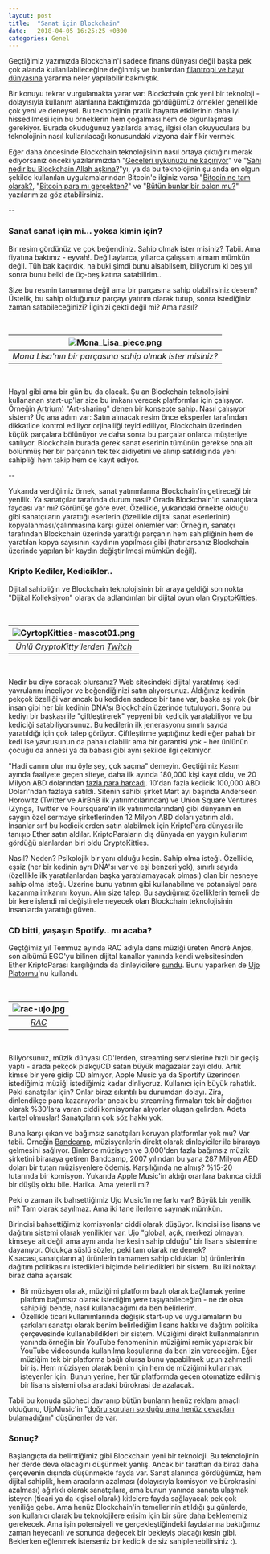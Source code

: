 ```yaml
---
layout: post
title:  "Sanat için Blockchain"
date:   2018-04-05 16:25:25 +0300
categories: Genel
---
```


Geçtiğimiz yazımızda Blockchain'i sadece finans dünyası değil başka pek çok alanda kullanılabileceğine değinmiş ve bunlardan [filantropi ve hayır dünyasına](http://ademimerkezi.com/genel/2018/03/29/Iyilik-icin-blockchain.html) yararına neler yapılabilir bakmıştık. 

Bir konuyu tekrar vurgulamakta yarar var: Blockchain çok yeni bir teknoloji - dolayısıyla kullanım alanlarına baktığımızda gördüğümüz örnekler genellikle çok yeni ve deneysel. Bu teknolojinin pratik hayatta etkilerinin daha iyi hissedilmesi için bu örneklerin hem çoğalması hem de olgunlaşması gerekiyor. Burada okuduğunuz yazılarda amaç, ilgisi olan okuyuculara bu teknolojinin nasıl kullanılacağı konusundaki vizyona dair fikir vermek.

Eğer daha öncesinde Blockchain teknolojisinin nasıl ortaya çıktığını merak ediyorsanız önceki yazılarımızdan "[Geceleri uykunuzu ne kaçırıyor](http://ademimerkezi.com/genel/2018/03/01/Geceleri-uykunuzu-ne-kaciriyor.html)" ve "[Sahi nedir bu Blockchain Allah aşkına?](http://ademimerkezi.com/genel/2018/03/02/Sahi-nedir-bu-blockchain-allah-askina.html)"yı, ya da bu teknolojinin şu anda en olgun şekilde kullanılan uygulamalarından Bitcoin'e ilginiz varsa "[Bitcoin ne tam olarak?](http://ademimerkezi.com/genel/2018/03/13/Bitcoin-ne-tam-olarak.html), "[Bitcoin para mı gerçekten?](http://ademimerkezi.com/genel/2018/03/22/Bitcoin-para-mi-gercekten.html)" ve "[Bütün bunlar bir balon mu?](http://ademimerkezi.com/genel/2018/03/05/Butun-bunlar-bir-balon-mu.html)" yazılarımıza göz atabilirsiniz. 

--

### Sanat sanat için mi... yoksa kimin için?

Bir resim gördünüz ve çok beğendiniz. Sahip olmak ister misiniz? Tabii. Ama fiyatına baktınız - eyvah!. Değil aylarca, yıllarca çalışsam almam mümkün değil. Tüh bak kaçırdık, halbuki şimdi bunu alsabilsem, biliyorum ki beş yıl sonra bunu belki de üç-beş katına satabilirim.. 

Size bu resmin tamamına değil ama bir parçasına sahip olabilirsiniz desem? Üstelik, bu sahip olduğunuz parçayı yatırım olarak tutup, sonra istediğiniz zaman satabileceğinizi? İlginizi çekti değil mi? Ama nasıl?

&nbsp;

| ![Mona_Lisa_piece.png](/assets/Mona_Lisa_piece.png) | 
|:--:| 
| *Mona Lisa'nın bir parçasına sahip olmak ister misiniz?* |

&nbsp;

Hayal gibi ama bir gün bu da olacak. Şu an Blockchain teknolojisini kullananan start-up'lar size bu imkanı verecek platformlar için çalışıyor. Örneğin [Artrium](http://artrium.co/)) "Art-sharing" denen bir konsepte sahip. Nasıl çalışıyor sistem? Üç ana adım var: Satın alınacak resim önce eksperler tarafından dikkatlice kontrol ediliyor orjinalliği teyid ediliyor, Blockchain üzerinden küçük parçalara bölünüyor ve daha sonra bu parçalar onlarca müşteriye satılıyor. Blockchain burada gerek sanat eserinin tümünün gerekse ona ait bölünmüş her bir parçanın tek tek aidiyetini ve alınıp satıldığında yeni sahipliği hem takip hem de kayıt ediyor. 

--

Yukarıda verdiğimiz örnek, sanat yatırımlarına Blockchain'in getireceği bir yenilik. Ya sanatçılar tarafında durum nasıl? Orada Blockchain'in sanatçılara faydası var mı? Görünüşe göre evet. Özellikle, yukarıdaki örnekte olduğu gibi sanatçıların yarattığı eserlerin (özellikle dijital sanat eserlerinin) kopyalanması/çalınmasına karşı güzel önlemler var: Örneğin, sanatçı tarafından Blockchain üzerinde yarattığı parçanın hem sahipliğinin hem de yaratılan kopya sayısının kaydının yapılması gibi (hatırlarsanız Blockchain üzerinde yapılan bir kaydın değiştirilmesi mümkün değil). 

### Kripto Kediler, Kedicikler.. 

Dijital sahipliğin ve Blockchain teknolojisinin bir araya geldiği son nokta "Dijital Kolleksiyon" olarak da adlandırılan bir dijital oyun olan [CryptoKitties](https://www.cryptokitties.co). 

&nbsp;

| ![CyrtopKitties-mascot01.png](/assets/CyrtopKitties-mascot01.png) | 
|:--:| 
| *Ünlü CryptoKitty'lerden [Twitch](https://www.cryptokitties.co/marketplace)* |

&nbsp;

Nedir bu diye soracak olursanız? Web sitesindeki dijital yaratılmış kedi yavrularını inceliyor ve beğendiğinizi satın alıyorsunuz. Aldığınız kedinin pekçok özelliği var ancak bu kediden sadece bir tane var, başka eşi yok (bir insan gibi her bir kedinin DNA'sı Blockchain üzerinde tutuluyor). Sonra bu kediyı bir başkası ile "çiftleştirerek" yepyeni bir kedicik yaratabiliyor ve bu kediciği satabiliyorsunuz. Bu kedilerin ilk jenerasyonu sınırlı sayıda yaratıldığı için çok talep görüyor. Çiftleştirme yaptığınız kedi eğer pahalı bir kedi ise yavrusunun da pahalı olabilir ama bir garantisi yok - her ünlünün çocuğu da annesi ya da babası gibi aynı şekilde ilgi çekmiyor.

"Hadi canım olur mu öyle şey, çok saçma" demeyin. Geçtiğimiz Kasım ayında faaliyete geçen siteye, daha ilk ayında 180,000 kişi kayıt oldu, ve 20 Milyon ABD dolarından [fazla para harcadı](https://www.nytimes.com/2017/12/28/style/cryptokitties-want-a-blockchain-snuggle.html). 10'dan fazla kedicik 100,000 ABD Doları'ndan fazlaya satıldı. Sitenin sahibi şirket Mart ayı başında Anderseen Horowitz (Twitter ve AirBnB ilk yatırımcılarından) ve Union Square Ventures (Zynga, Twitter ve Foursquare'in ilk yatırımcılarından) gibi dünyanın en saygın özel sermaye şirketlerinden 12 Milyon ABD doları yatırım aldı. İnsanlar sırf bu kediciklerden satın alabilmek için KriptoPara dünyası ile tanışıp Ether satın aldılar. KriptoParaların dış dünyada en yaygın kullanım gördüğü alanlardan biri oldu CryptoKitties. 

Nasıl? Neden? Psikolojik bir yanı olduğu kesin. Sahip olma isteği. Özellikle, eşsiz (her bir kedinin ayrı DNA'sı var ve eşi benzeri yok), sınırlı sayıda (özellikle ilk yaratılanlardan başka yaratılamayacak olması) olan bir nesneye sahip olma isteği. Üzerine bunu yatırım gibi kullanabilme ve potansiyel para kazanma imkanını koyun. Alın size talep. Bu saydığımız özelliklerin temeli de  bir kere işlendi mi değiştirelemeyecek olan Blockchain teknolojisinin insanlarda yarattığı güven. 

### CD bitti, yaşaşın Spotify.. mı acaba?

Geçtğimiz yıl Temmuz ayında RAC adıyla dans müziği üreten André Anjos, son albümü EGO'yu bilinen dijital kanallar yanında kendi websitesinden Ether KriptoParası karşılığında da dinleyicilere [sundu](http://musically.com/2017/08/04/ujo-music-blockchain-uphill-battle-existing-companies/). Bunu yaparken de [Ujo Platormu](https://ujomusic.com/)'nu kullandı. 


&nbsp;

| ![rac-ujo.jpg](/assets/rac-ujo.jpg) | 
|:--:| 
| *[RAC](https://rac.ujomusic.com/)* |

&nbsp;

Biliyorsunuz, müzik dünyası CD'lerden, streaming servislerine hızlı bir geçiş yaptı - arada pekçok plakçı/CD satan büyük mağazalar zayi oldu. Artık kimse bir yere gidip CD almıyor, Apple Music ya da Sportify üzerinden istediğimiz müziği istediğimiz kadar dinliyoruz. Kullanıcı için büyük rahatlık. Peki sanatçılar için? Onlar biraz sıkıntılı bu durumdan dolayı. Zira, dinlendikçe para kazanıyorlar ancak bu streaming firmaları tek bir dağıtıcı olarak %30'lara varan ciddi komisyonlar alıyorlar oluşan gelirden. Adeta kartel olmuşlar! Sanatçıların çok söz hakkı yok.  

Buna karşı çıkan ve bağımsız sanatçıları koruyan platformlar yok mu? Var tabii. Örneğin [Bandcamp](https://bandcamp.com/), müzisyenlerin direkt olarak dinleyiciler ile biraraya gelmesini sağlıyor. Binlerce müzisyen ve 3,000'den fazla bağımsız müzik şirketini biraraya getiren Bandcamp, 2007 yılından bu yana 287 Milyon ABD doları bir tutarı müzisyenlere ödemiş. Karşılığında ne almış? %15-20 tutarında bir komisyon. Yukarıda Apple Music'in aldığı oranlara bakınca ciddi bir düşüş oldu bile. Harika. Ama yeterli mi?

Peki o zaman ilk bahsettiğimiz Ujo Music'in ne farkı var? Büyük bir yenilik mi? Tam olarak sayılmaz. Ama iki tane ilerleme saymak mümkün. 

Birincisi bahsettiğimiz komisyonlar ciddi olarak düşüyor. İkincisi ise lisans ve dağıtım sistemi olarak yenilikler var. Ujo "global, açık, merkezi olmayan, kimseye ait değil ama aynı anda herkesin sahip olduğu" bir lisans sistemine dayanıyor. Oldukça süslü sözler, peki tam olarak ne demek? Kısacası,sanatçıların a) ürünlerin tamamen sahip oldukları b) ürünlerinin dağıtım politikasını istedikleri biçimde belirledikleri bir sistem. Bu iki noktayı biraz daha açarsak 

- Bir müzisyen olarak, müziğimi platform bazlı olarak bağlamak yerine platfom bağımsız olarak istediğim yere taşıyabileceğim - ne de olsa sahipliği bende, nasıl kullanacağımı da ben belirlerim.
- Özellikle ticari kullanımlarında değişik start-up ve uygulamaların bu şarkıları sanatçı olarak benim belirlediğim lisans hakkı ve dağtım politika çerçevesinde kullanabildikleri bir sistem. Müziğimi direkt kullanmalarının yanında örneğin bir YouTube fenomeninin müziğimi remix yapılarak bir YouTube videosunda kullanılma koşullarına da ben izin vereceğim. Eğer müziğim tek bir platforma bağlı olursa bunu yapabilmek uzun zahmetli bir iş. Hem müzisyen olarak benim için hem de müziğimi kullanmak isteyenler için. Bunun yerine, her tür platformda geçen otomatize edilmiş bir lisans sistemi olsa aradaki bürokrasi de azalacak.  

Tabii bu konuda şüpheci davranıp bütün bunların henüz reklam amaçlı olduğunu, UjoMusic'in "[doğru soruları sorduğu ama henüz cevapları bulamadığını](http://www.hypebot.com/hypebot/2017/11/ujo-attempts-music-on-the-blockchain-a-second-time-with-ego-by-rac.html)" düşünenler de var. 


### Sonuç?

Başlangıçta da belirttiğimiz gibi Blockchain yeni bir teknoloji. Bu teknolojinin her derde deva olacağını düşünmek yanlış. Ancak bir taraftan da biraz daha çerçevenin dışında düşünmekte fayda var. Sanat alanında gördüğümüz, hem dijital sahiplik, hem aracıların azalması (dolayısıyla komisyon ve bürokrasini azalması) ağırlıklı olarak sanatçılara, ama bunun yanında sanata ulaşmak isteyen (ticari ya da kişisel olarak) kitlelere fayda sağlayacak pek çok yeniliğe gebe. Ama henüz Blockchain'in temellerinin atıldığı şu günlerde, son kullanıcı olarak bu teknolojilere erişim için bir süre daha beklememiz gerekecek. Ama işin potensiyeli ve gerçekleştiğindeki faydalarına baktığımız zaman heyecanlı ve sonunda değecek bir bekleyiş olacağı kesin gibi. Beklerken eğlenmek isterseniz bir kedicik de siz sahiplenebilirsiniz :). 



